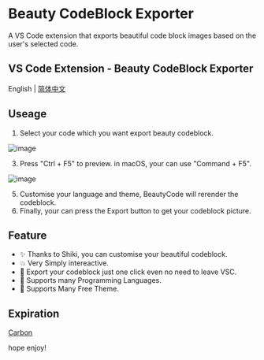 # Beauty CodeBlock Exporter

A VS Code extension that exports beautiful code block images based on the user's selected code.

## VS Code Extension - Beauty CodeBlock Exporter

English | [简体中文](https://github.com/newObjectccc/beautyCode/blob/main/README-zh-Hans.md)

## Useage

1. Select your code which you want export beauty codeblock.

![image](https://github.com/newObjectccc/beautyCode/assets/42132586/120fd1bd-ed60-4a93-886f-141cf7766d5e)

3. Press "Ctrl + F5" to preview. in macOS, your can use "Command + F5".

![image](https://github.com/newObjectccc/beautyCode/assets/42132586/c8ad5838-d047-44ad-9e24-19679e9d55d0)

5. Customise your language and theme, BeautyCode will rerender the codeblock.
6. Finally, your can press the Export button to get your codeblock picture.

## Feature

- ✨ Thanks to Shiki, you can customise your beautiful codeblock.
- 💥 Very Simply intereactive.
- 💫 Export your codeblock just one click even no need to leave VSC.
- 🧨 Supports many Programming Languages.
- 💖 Supports Many Free Theme.

## Expiration

[Carbon](https://carbon.now.sh/)

hope enjoy!
